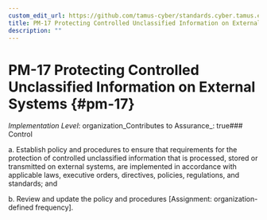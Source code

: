 ```yaml
---
custom_edit_url: https://github.com/tamus-cyber/standards.cyber.tamus.edu/tree/main/static/content/tamus.edu/TAMUS_profile.xml
title: PM-17 Protecting Controlled Unclassified Information on External Systems
description: ""
---
```


# PM-17 Protecting Controlled Unclassified Information on External Systems {#pm-17}

_Implementation Level_: organization_Contributes to Assurance_: true### Control

a. Establish policy and procedures to ensure that requirements for the protection of controlled unclassified information that is processed, stored or transmitted on external systems, are implemented in accordance with applicable laws, executive orders, directives, policies, regulations, and standards; and

b. Review and update the policy and procedures [Assignment: organization-defined frequency].

